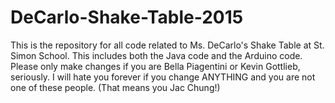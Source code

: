 # DeCarlo-Shake-Table-2015
This is the repository for all code related to Ms. DeCarlo's Shake Table at St. Simon School. This includes both the Java code and the Arduino code.
Please only make changes if you are Bella Piagentini or Kevin Gottlieb, seriously. I will hate you forever if you change ANYTHING and you are not one of these people. (That means you Jac Chung!)

